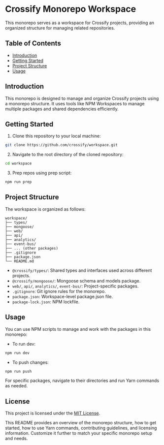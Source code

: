 # Crossify Monorepo Workspace

This monorepo serves as a workspace for Crossify projects, providing an organized structure for managing related repositories.

## Table of Contents

- [Introduction](#introduction)
- [Getting Started](#getting-started)
- [Project Structure](#project-structure)
- [Usage](#usage)

## Introduction

This monorepo is designed to manage and organize Crossify projects using a monorepo structure. It uses tools like NPM Workspaces to manage multiple packages and shared dependencies efficiently.

## Getting Started

1. Clone this repository to your local machine:

```bash
git clone https://github.com/crossify/workspace.git
```

2. Navigate to the root directory of the cloned repository:

```bash
cd workspace
```

3. Prep repos using prep script:

```bash
npm run prep
```

## Project Structure

The workspace is organized as follows:

```
workspace/
├── types/
├── mongoose/
├── web/
├── api/
├── analytics/
├── event-bus/
├── ... (other packages)
├── .gitignore
├── package.json
└── README.md
```
- `@crossify/types/`: Shared types and interfaces used across different projects.
- `@crossify/mongoose/`: Mongoose schema and models package.
- `web/`, `api/`, `analytics/`, `event-bus/`: Project-specific packages.
- `.gitignore`: Git ignore rules for the monorepo.
- `package.json`: Workspace-level package.json file.
- `package-lock.json`: NPM lockfile.

## Usage

You can use NPM scripts to manage and work with the packages in this monorepo:

- To run dev:

```bash
npm run dev
```

- To push changes:

```bash
npm run push
```

For specific packages, navigate to their directories and run Yarn commands as needed.

## License

This project is licensed under the [MIT License](LICENSE).

This README provides an overview of the monorepo structure, how to get started, how to use Yarn commands, contributing guidelines, and licensing information. Customize it further to match your specific monorepo setup and needs.